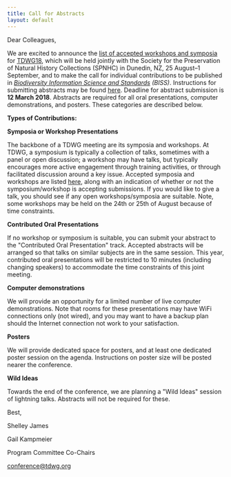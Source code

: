 ```yaml
---
title: Call for Abstracts
layout: default
---  
```


Dear Colleagues,

We are excited to announce the [list of accepted workshops and symposia](https://tdwg.github.io/conferences/2018/sessions/index) for [TDWG18](http://spnhc-tdwg2018.nz/), which will be held jointly with the Society for the Preservation of Natural History Collections (SPNHC) in Dunedin, NZ, 25 August–1 September, and to make the call for individual contributions to be published in *[Biodiversity Information Science and Standards](https://biss.pensoft.net/) (BISS)*.  Instructions for submitting abstracts may be found [here](https://tdwg.github.io/conferences/2018/call-for-abstracts/instructions/). Deadline for abstract submission is **12 March 2018**. Abstracts are required for all oral presentations, computer demonstrations, and posters. These categories are described below.

**Types of Contributions:**

**Symposia or Workshop Presentations**

The backbone of a TDWG meeting are its symposia and workshops. At TDWG, a symposium is typically a collection of talks, sometimes with a panel or open discussion; a workshop may have talks, but typically encourages more active engagement through training activities, or through facilitated discussion around a key issue.  Accepted symposia and workshops are listed [here](https://tdwg.github.io/conferences/2018/sessions/index), along with an indication of whether or not the symposium/workshop is accepting submissions. If you would like to give a talk, you should see if any open workshops/symposia are suitable. Note, some workshops may be held on the 24th or 25th of August because of time constraints.

**Contributed Oral Presentations**

If no workshop or symposium is suitable, you can submit your abstract to the "Contributed Oral Presentation" track. Accepted abstracts will be arranged so that talks on similar subjects are in the same session. This year, contributed oral presentations will be restricted to 10 minutes (including changing speakers) to accommodate the time constraints of this joint meeting.

**Computer demonstrations**

We will provide an opportunity for a limited number of live computer demonstrations. Note that rooms for these presentations may have WiFi connections only (not wired), and you may want to have a backup plan should the Internet connection not work to your satisfaction.

**Posters**

We will provide dedicated space for posters, and at least one dedicated poster session on the agenda. Instructions on poster size will be posted nearer the conference.

**Wild Ideas**

Towards the end of the conference, we are planning a "Wild Ideas" session of lightning talks. Abstracts will not be required for these.

Best,

Shelley James

Gail Kampmeier

Program Committee Co-Chairs 

[conference@tdwg.org](mailto:conference@tdwg.org) 

